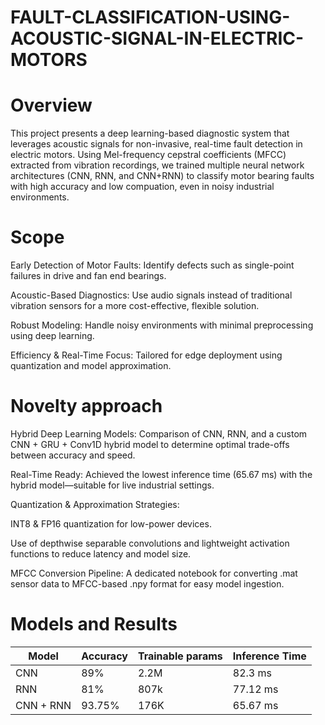 # FAULT-CLASSIFICATION-USING-ACOUSTIC-SIGNAL-IN-ELECTRIC-MOTORS
# Overview
This project presents a deep learning-based diagnostic system that leverages acoustic signals for non-invasive, real-time fault detection in electric motors. Using Mel-frequency cepstral coefficients (MFCC) extracted from vibration recordings, we trained multiple neural network architectures (CNN, RNN, and CNN+RNN) to classify motor bearing faults with high accuracy and low compuation, even in noisy industrial environments.
# Scope
  Early Detection of Motor Faults: Identify defects such as single-point failures in drive and fan end bearings.
  
  Acoustic-Based Diagnostics: Use audio signals instead of traditional vibration sensors for a more cost-effective, flexible solution.
  
  Robust Modeling: Handle noisy environments with minimal preprocessing using deep learning.
  
  Efficiency & Real-Time Focus: Tailored for edge deployment using quantization and model approximation.
# Novelty approach
Hybrid Deep Learning Models: Comparison of CNN, RNN, and a custom CNN + GRU + Conv1D hybrid model to determine optimal trade-offs between accuracy and speed.

Real-Time Ready: Achieved the lowest inference time (65.67 ms) with the hybrid model—suitable for live industrial settings.

Quantization & Approximation Strategies:

INT8 & FP16 quantization for low-power devices.

Use of depthwise separable convolutions and lightweight activation functions to reduce latency and model size.

MFCC Conversion Pipeline: A dedicated notebook for converting .mat sensor data to MFCC-based .npy format for easy model ingestion.

# Models and Results

| Model  | Accuracy | Trainable params  | Inference Time |
| ------------- | ------------- | ------------- | ------------- |
| CNN  | 89%  | 2.2M  | 82.3 ms  |
| RNN  | 81%  | 807k  | 77.12 ms  |
| CNN + RNN  | 93.75%  | 176K  | 65.67 ms  |
